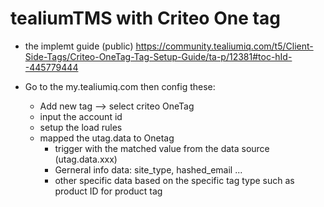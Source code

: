 # tealiumTMS with Criteo One tag

- the implemt guide (public)
https://community.tealiumiq.com/t5/Client-Side-Tags/Criteo-OneTag-Tag-Setup-Guide/ta-p/12381#toc-hId--445779444

- Go to the my.tealiumiq.com then config these:
  - Add new tag --> select criteo OneTag
  - input the account id 
  - setup the load rules
  - mapped the utag.data to Onetag
    - trigger with the matched value from the data source (utag.data.xxx)
    - Gerneral info data: site_type, hashed_email ... 
    - other specific data based on the specific tag type such as product ID for product tag